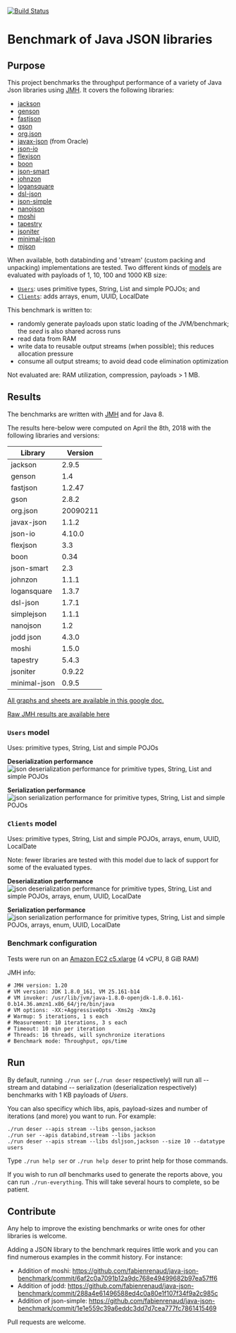 [![Build Status](https://travis-ci.org/fabienrenaud/java-json-benchmark.svg?branch=master)](https://travis-ci.org/fabienrenaud/java-json-benchmark)

# Benchmark of Java JSON libraries

## Purpose

This project benchmarks the throughput performance of a variety of Java Json libraries using [JMH](http://openjdk.java.net/projects/code-tools/jmh/).
It covers the following libraries:

* [jackson](https://github.com/FasterXML/jackson)
* [genson](https://owlike.github.io/genson/)
* [fastjson](https://github.com/alibaba/fastjson)
* [gson](https://github.com/google/gson)
* [org.json](https://github.com/stleary/JSON-java)
* [javax-json](https://jsonp.java.net/) (from Oracle)
* [json-io](https://github.com/jdereg/json-io)
* [flexjson](http://flexjson.sourceforge.net/)
* [boon](https://github.com/boonproject/boon)
* [json-smart](http://netplex.github.io/json-smart/)
* [johnzon](http://johnzon.apache.org/)
* [logansquare](https://github.com/bluelinelabs/LoganSquare)
* [dsl-json](https://github.com/ngs-doo/dsl-json)
* [json-simple](https://code.google.com/archive/p/json-simple/)
* [nanojson](https://github.com/mmastrac/nanojson)
* [moshi](https://github.com/square/moshi)
* [tapestry](https://tapestry.apache.org/json.html)
* [jsoniter](http://jsoniter.com)
* [minimal-json](https://github.com/ralfstx/minimal-json)
* [mjson](https://github.com/bolerio/mjson)

When available, both databinding and 'stream' (custom packing and unpacking) implementations are tested.
Two different kinds of [models](/src/main/java/com/github/fabienrenaud/jjb/model/) are evaluated with payloads of 1, 10, 100 and 1000 KB size:
* [`Users`](/src/main/java/com/github/fabienrenaud/jjb/model/Users.java): uses primitive types, String, List and simple POJOs; and
* [`Clients`](/src/main/java/com/github/fabienrenaud/jjb/model/Clients.java): adds arrays, enum, UUID, LocalDate

This benchmark is written to:
* randomly generate payloads upon static loading of the JVM/benchmark; the *seed* is also shared across runs
* read data from RAM
* write data to reusable output streams (when possible); this reduces allocation pressure
* consume all output streams; to avoid dead code elimination optimization

Not evaluated are: RAM utilization, compression, payloads > 1 MB.

## Results

The benchmarks are written with [JMH](http://openjdk.java.net/projects/code-tools/jmh/) and for Java 8.

The results here-below were computed on April the 8th, 2018 with the following libraries and versions:

| Library      | Version  |
|--------------|----------|
| jackson      | 2.9.5    |
| genson       | 1.4      |
| fastjson     | 1.2.47   |
| gson         | 2.8.2    |
| org.json     | 20090211 |
| javax-json   | 1.1.2    |
| json-io      | 4.10.0   |
| flexjson     | 3.3      |
| boon         | 0.34     |
| json-smart   | 2.3      |
| johnzon      | 1.1.1    |
| logansquare  | 1.3.7    |
| dsl-json     | 1.7.1    |
| simplejson   | 1.1.1    |
| nanojson     | 1.2      |
| jodd json    | 4.3.0    |
| moshi        | 1.5.0    |
| tapestry     | 5.4.3    |
| jsoniter     | 0.9.22   |
| minimal-json | 0.9.5    |

[All graphs and sheets are available in this google doc.][spreadsheet]

[Raw JMH results are available here][jmh-results]

### `Users` model

Uses: primitive types, String, List and simple POJOs

**Deserialization performance**
![json deserialization performance for primitive types, String, List and simple POJOs][graph-users-deser]

**Serialization performance**
![json serialization performance for primitive types, String, List and simple POJOs][graph-users-ser]

### `Clients` model

Uses: primitive types, String, List and simple POJOs, arrays, enum, UUID, LocalDate

Note: fewer libraries are tested with this model due to lack of support for some of the evaluated types.

**Deserialization performance**
![json deserialization performance for primitive types, String, List and simple POJOs, arrays, enum, UUID, LocalDate][graph-clients-deser]

**Serialization performance**
![json serialization performance for primitive types, String, List and simple POJOs, arrays, enum, UUID, LocalDate][graph-clients-ser]


### Benchmark configuration

Tests were run on an [Amazon EC2 c5.xlarge](https://aws.amazon.com/ec2/instance-types/c5/) (4 vCPU, 8 GiB RAM)

JMH info:

```
# JMH version: 1.20
# VM version: JDK 1.8.0_161, VM 25.161-b14
# VM invoker: /usr/lib/jvm/java-1.8.0-openjdk-1.8.0.161-0.b14.36.amzn1.x86_64/jre/bin/java
# VM options: -XX:+AggressiveOpts -Xms2g -Xmx2g
# Warmup: 5 iterations, 1 s each
# Measurement: 10 iterations, 3 s each
# Timeout: 10 min per iteration
# Threads: 16 threads, will synchronize iterations
# Benchmark mode: Throughput, ops/time
```

## Run

By default, running `./run ser` (`./run deser` respectively) will run
all -- stream and databind -- serialization (deserialization respectively)
benchmarks with 1 KB payloads of _Users_.

You can also specificy which libs, apis, payload-sizes and number of
iterations (and more) you want to run. For example:

    ./run deser --apis stream --libs genson,jackson
    ./run ser --apis databind,stream --libs jackson
    ./run deser --apis stream --libs dsljson,jackson --size 10 --datatype users

Type `./run help ser` or `./run help deser` to print help for those
commands.

If you wish to run _all_ benchmarks used to generate the reports above,
you can run `./run-everything`. This will take several hours to complete, so
be patient.

## Contribute

Any help to improve the existing benchmarks or write ones for other
libraries is welcome.

Adding a JSON library to the benchmark requires little work and you can
find numerous examples in the commit history. For instance:

 * Addition of moshi: https://github.com/fabienrenaud/java-json-benchmark/commit/6af2c0a7091b12a9dc768e49499682b97ea57ff6
 * Addition of jodd: https://github.com/fabienrenaud/java-json-benchmark/commit/288a4e61496588ed4c0a80e1f107f34f9a2c985c
 * Addition of json-simple: https://github.com/fabienrenaud/java-json-benchmark/commit/1e1e559c39a6eddc3dd7d7cea777fc7861415469


Pull requests are welcome.


[jmh-results]: /archive/raw-results-2018-04-21.md
[spreadsheet]: https://docs.google.com/spreadsheets/d/111HkglyS4ONv1xPQXKabDDXn_rKxQaUiMaNoEtXb1wE/edit?usp=sharing
[graph-users-deser]: https://docs.google.com/spreadsheets/d/e/2PACX-1vTK4izjhdoGGdV-2d9KQ4UG4XrDQgm-xXUeI2KLptc0no92BMLP7rs01tr_VzrJeYP1P3IHu5_3ZtJ6/pubchart?oid=1217359585&format=image
[graph-users-ser]: https://docs.google.com/spreadsheets/d/e/2PACX-1vTK4izjhdoGGdV-2d9KQ4UG4XrDQgm-xXUeI2KLptc0no92BMLP7rs01tr_VzrJeYP1P3IHu5_3ZtJ6/pubchart?oid=296776676&format=image
[graph-clients-deser]: https://docs.google.com/spreadsheets/d/e/2PACX-1vTK4izjhdoGGdV-2d9KQ4UG4XrDQgm-xXUeI2KLptc0no92BMLP7rs01tr_VzrJeYP1P3IHu5_3ZtJ6/pubchart?oid=684555912&format=image
[graph-clients-ser]: https://docs.google.com/spreadsheets/d/e/2PACX-1vTK4izjhdoGGdV-2d9KQ4UG4XrDQgm-xXUeI2KLptc0no92BMLP7rs01tr_VzrJeYP1P3IHu5_3ZtJ6/pubchart?oid=2004244401&format=image
